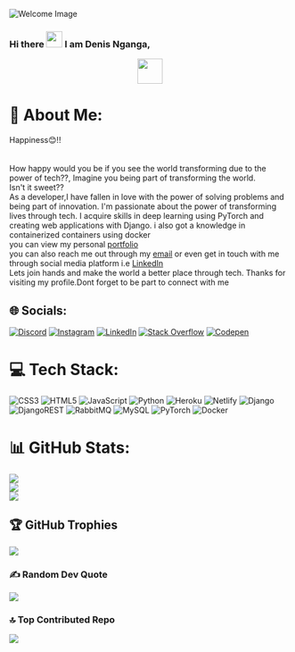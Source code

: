 ![Welcome Image](./img/welcome.png)

### Hi there  <img src="https://github.com/TheDudeThatCode/TheDudeThatCode/blob/master/Assets/Hi.gif" width="29px"> I am Denis Nganga,

<div align="centre">
 
<p align="center">
<picture><img src="./img/about_me.gif" width = 45px align="center"></picture><b></b>
</p>

# 💫 About Me:
Happiness😊!!<br><br><br>How happy would you be if you see the world transforming due to the power of tech??, Imagine you being part of transforming the world.<br>Isn't it sweet??<br>As a developer,I have fallen in love with the power of solving problems and being part of innovation. I'm passionate about the power of transforming lives through tech. I acquire skills in deep learning using PyTorch and creating web applications with Django. i also got a knowledge in containerized containers using docker<br>you can view my personal  [portfolio](https://denisngangaportfolio.netlify.app)<br>you can also reach me out through my [email](denisnganga16@gmail.com) or even get in touch with me through social media platform i.e [LinkedIn](https://www.linkedin.com/in/denis-nganga16) <br>Lets join hands and make the world a better place through tech. Thanks for visiting my profile.Dont forget to be part to connect with me


## 🌐 Socials:
[![Discord](https://img.shields.io/badge/Discord-%237289DA.svg?logo=discord&logoColor=white)](https://discord.gg/https://discord.gg/WhKnmdHu) [![Instagram](https://img.shields.io/badge/Instagram-%23E4405F.svg?logo=Instagram&logoColor=white)](https://instagram.com/DenisNganga16) [![LinkedIn](https://img.shields.io/badge/LinkedIn-%230077B5.svg?logo=linkedin&logoColor=white)](https://linkedin.com/in/denis-nganga16 ) [![Stack Overflow](https://img.shields.io/badge/-Stackoverflow-FE7A16?logo=stack-overflow&logoColor=white)](https://stackoverflow.com/users/21966513/) [![Codepen](https://img.shields.io/badge/Codepen-000000?style=for-the-badge&logo=codepen&logoColor=white)](https://codepen.io/Denis-Mwangi) 

# 💻 Tech Stack:
![CSS3](https://img.shields.io/badge/css3-%231572B6.svg?style=for-the-badge&logo=css3&logoColor=white) ![HTML5](https://img.shields.io/badge/html5-%23E34F26.svg?style=for-the-badge&logo=html5&logoColor=white) ![JavaScript](https://img.shields.io/badge/javascript-%23323330.svg?style=for-the-badge&logo=javascript&logoColor=%23F7DF1E) ![Python](https://img.shields.io/badge/python-3670A0?style=for-the-badge&logo=python&logoColor=ffdd54) ![Heroku](https://img.shields.io/badge/heroku-%23430098.svg?style=for-the-badge&logo=heroku&logoColor=white) ![Netlify](https://img.shields.io/badge/netlify-%23000000.svg?style=for-the-badge&logo=netlify&logoColor=#00C7B7) ![Django](https://img.shields.io/badge/django-%23092E20.svg?style=for-the-badge&logo=django&logoColor=white) ![DjangoREST](https://img.shields.io/badge/DJANGO-REST-ff1709?style=for-the-badge&logo=django&logoColor=white&color=ff1709&labelColor=gray) ![RabbitMQ](https://img.shields.io/badge/rabbitmq-FF6600?style=for-the-badge&logo=rabbitmq&logoColor=white) ![MySQL](https://img.shields.io/badge/mysql-%2300000f.svg?style=for-the-badge&logo=mysql&logoColor=white) ![PyTorch](https://img.shields.io/badge/PyTorch-%23EE4C2C.svg?style=for-the-badge&logo=PyTorch&logoColor=white) ![Docker](https://img.shields.io/badge/docker-%230db7ed.svg?style=for-the-badge&logo=docker&logoColor=white)
# 📊 GitHub Stats:
![](https://github-readme-stats.vercel.app/api?username=Denisganga&theme=dark&hide_border=false&include_all_commits=false&count_private=false)<br/>
![](https://github-readme-streak-stats.herokuapp.com/?user=Denisganga&theme=dark&hide_border=false)<br/>
![](https://github-readme-stats.vercel.app/api/top-langs/?username=Denisganga&theme=dark&hide_border=false&include_all_commits=false&count_private=false&layout=compact)

## 🏆 GitHub Trophies
![](https://github-profile-trophy.vercel.app/?username=Denisganga&theme=radical&no-frame=false&no-bg=false&margin-w=4)

### ✍️ Random Dev Quote
![](https://quotes-github-readme.vercel.app/api?type=horizontal&theme=radical)

### 🔝 Top Contributed Repo
![](https://github-contributor-stats.vercel.app/api?username=Denisganga&limit=5&theme=dark&combine_all_yearly_contributions=true)



  
<!-- Proudly created with GPRM ( https://gprm.itsvg.in ) -->
